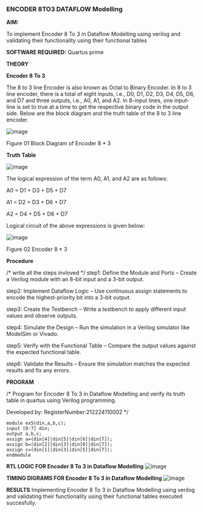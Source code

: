 ### ENCODER 8TO3 DATAFLOW Modelling

**AIM:**

To implement  Encoder 8 To 3 in Dataflow Modelling using verilog and validating their functionality using their functional tables

**SOFTWARE REQUIRED:** Quartus prime

**THEORY**

**Encoder 8 To 3**

The 8 to 3 line Encoder is also known as Octal to Binary Encoder. In 8 to 3 line encoder, there is a total of eight inputs, i.e., D0, D1, D2, D3, D4, D5, D6, and D7 and three outputs, i.e., A0, A1, and A2. In 8-input lines, one input-line is set to true at a time to get the respective binary code in the output side. Below are the block diagram and the truth table of the 8 to 3 line encoder.

![image](https://github.com/naavaneetha/ENCODER8TO3DATAFLOW/assets/154305477/0bc242c1-eb9e-4c47-afe5-30428470efc3)

Figure 01  Block Diagram of Encoder 8 * 3

**Truth Table**

![image](https://github.com/naavaneetha/ENCODER8TO3DATAFLOW/assets/154305477/35496b14-ae6e-4cd1-9abd-d6736b576575)

The logical expression of the term A0, A1, and A2 are as follows:

A0 = D1 + D3 + D5 + D7

A1 = D2 + D3 + D6 + D7

A2 = D4 + D5 + D6 + D7

Logical circuit of the above expressions is given below:

![image](https://github.com/naavaneetha/ENCODER8TO3DATAFLOW/assets/154305477/95acaee6-c873-4c75-89eb-ef09fb158053)

Figure 02  Encoder 8 * 3

**Procedure**

/* write all the steps invloved */
step1: Define the Module and Ports – Create a Verilog module with an 8-bit input and a 3-bit output.

step2: Implement Dataflow Logic – Use continuous assign statements to encode the highest-priority bit into a 3-bit output.

step3: Create the Testbench – Write a testbench to apply different input values and observe outputs.

step4: Simulate the Design – Run the simulation in a Verilog simulator like ModelSim or Vivado.

step5: Verify with the Functional Table – Compare the output values against the expected functional table.

step6: Validate the Results – Ensure the simulation matches the expected results and fix any errors.

**PROGRAM**

/* Program for Encoder 8 To 3 in Dataflow Modelling and verify its truth table in quartus using Verilog programming. 

Developed by: RegisterNumber:212224110002
*/
```
module ex5(din,a,b,c);
input [0:7] din;
output a,b,c;
assign a=(din[4]|din[5]|din[6]|din[7]);
assign b=(din[2]|din[3]|din[6]|din[7]);
assign c=(din[1]|din[3]|din[5]|din[7]);
endmodule
```

**RTL LOGIC FOR Encoder 8 To 3 in Dataflow Modelling**
![image](https://github.com/user-attachments/assets/661d68fe-b73b-44d2-9289-595386efb106)


**TIMING DIGRAMS FOR Encoder 8 To 3 in Dataflow Modelling**
![image](https://github.com/user-attachments/assets/5e0a3e48-ad83-4270-84a5-9f181c1d0248)


**RESULTS**
Implementing Encoder 8 To 3 in Dataflow Modelling using verilog and validating their functionality using their functional tables executed succesfully.



